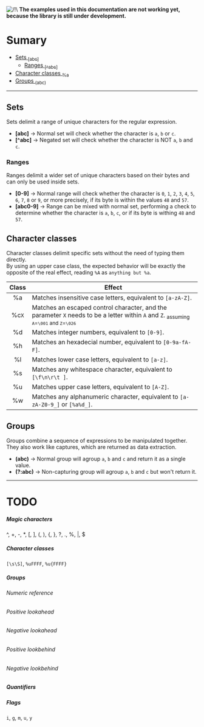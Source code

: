 ![/!\\](https://i.imgur.com/HQ188PK.png) **The examples used in this documentation are not working yet, because the library is still under development.**

# Sumary
- [Sets <sub>\[abc\]</sub>](#sets)
	- [Ranges <sub>\[^abc\]</sub>](#ranges)
- [Character classes <sub>%a</sub>](#character-classes)
- [Groups <sub>\(abc\)</sub>](#groups)

---

## Sets
Sets delimit a range of unique characters for the regular expression.

- **\[abc\]** → Normal set will check whether the character is `a`, `b` or `c`.
- **\[^abc\]** → Negated set will check whether the character is NOT `a`, `b` and `c`.

### Ranges
Ranges delimit a wider set of unique characters based on their bytes and can only be used inside sets.

- **\[0-9\]** → Normal range will check whether the character is `0`, `1`, `2`, `3`, `4`, `5`, `6`, `7`, `8` or `9`, or more precisely, if its byte is within the values `48` and `57`.
- **[abc0-9]** → Range can be mixed with normal set, performing a check to determine whether the character is `a`, `b`, `c`, or if its byte is withing `48` and `57`.

## Character classes
Character classes delimit specific sets without the need of typing them directly.<br>
By using an upper case class, the expected behavior will be exactly the opposite of the real effect, reading `%A` as `anything but %a`.

| Class | Effect                                                                                                                                             |
| :-:   | -                                                                                                                                                  |  
| %a    | Matches insensitive case letters, equivalent to `[a-zA-Z]`.                                                                                        |
| %c`X` | Matches an escaped control character, and the parameter `X` needs to be a letter within `A` and `Z`. <sub>assuming `A`=`\001` and `Z`=`\026`</sub> |
| %d    | Matches integer numbers, equivalent to `[0-9]`.                                                                                                    |
| %h    | Matches an hexadecial number, equivalent to `[0-9a-fA-F]`.                                                                                         |
| %l    | Matches lower case letters, equivalent to `[a-z]`.                                                                                                 |
| %s    | Matches any whitespace character, equivalent to `[\f\n\r\t ]`.                                                                                     |
| %u    | Matches upper case letters, equivalent to `[A-Z]`.                                                                                                 |
| %w    | Matches any alphanumeric character, equivalent to `[a-zA-Z0-9_]` or `[%a%d_]`.                                                                     |

## Groups
Groups combine a sequence of expressions to be manipulated together.<br>
They also work like captures, which are returned as data extraction.

- **\(abc\)** → Normal group will agroup `a`, `b` and `c` and return it as a single value.
- **\(?:abc\)** → Non-capturing group will agroup `a`, `b` and `c` but won't return it.

---

# TODO

##### Magic characters
^, +, -, \*, \[, \], \(, \), \{, \}, ?, ., %, \|, $
##### Character classes
`[\s\S]`, `%uFFFF`, `%u{FFFF}`
##### Groups
###### Numeric reference
###### Positive lookahead
###### Negative lookahead
###### Positive lookbehind
###### Negative lookbehind
##### Quantifiers
##### Flags
`i`, `g`, `m`, `u`, `y`